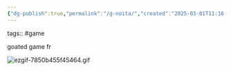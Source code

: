 ```yaml
---
{"dg-publish":true,"permalink":"/g-noita/","created":"2025-03-01T11:16:02.789-06:00","updated":"2025-03-02T11:07:59.159-06:00"}
---
```


tags:: #game

goated game fr

![ezgif-7850b455f45464.gif](/img/user/ezgif-7850b455f45464.gif)